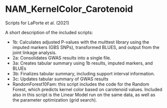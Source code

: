 # NAM_KernelColor_Carotenoid
Scripts for LaPorte et al. (2021)

A short description of the included scripts:
- 1b: Calculates adjusted P-values with the multtest library using the imputed markers (GBS SNPs), transformed BLUES, and output from the joint linkage analysis.
- 2a: Consolidates GWAS results into a single file.
- 3a: Creates tabular summary using 1b results, imputed markers, and BLUEs
- 3b: Finalizes tabular summary, including support interval information.
- 3c: Updates tabular summary of GWAS results
- RandomForest10Fam: this script includes the code for the Random Forest, which predicts kernel color based on carotenoid values. Included also in this script is the Linear Model run on the same data, as well as the parameter optimization (grid search). 
